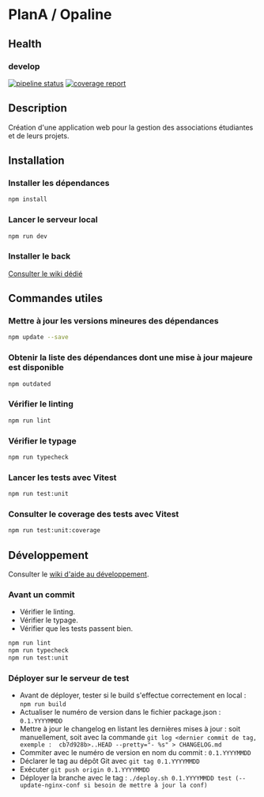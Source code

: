 # PlanA / Opaline

## Health

### develop

[![pipeline status](https://git.unistra.fr/di/plan_a/front/badges/develop/pipeline.svg)](https://git.unistra.fr/di/plan_a/front/-/commits/develop/)
[![coverage report](https://git.unistra.fr/di/plan_a/front/badges/develop/coverage.svg)](https://git.unistra.fr/di/plan_a/front/-/commits/develop/)

## Description

Création d'une application web pour la gestion des associations étudiantes et de leurs projets.

## Installation

### Installer les dépendances

```sh
npm install
```

### Lancer le serveur local

```sh
npm run dev
```

### Installer le back

[Consulter le wiki dédié](https://git.unistra.fr/di/plan_a/plana)

## Commandes utiles

### Mettre à jour les versions mineures des dépendances

```sh
npm update --save
```

### Obtenir la liste des dépendances dont une mise à jour majeure est disponible

```sh
npm outdated
```

### Vérifier le linting

```sh
npm run lint
```

### Vérifier le typage

```sh
npm run typecheck
```

### Lancer les tests avec Vitest

```sh
npm run test:unit
```

### Consulter le coverage des tests avec Vitest

```sh
npm run test:unit:coverage
```

## Développement

Consulter le [wiki d'aide au développement](https://git.unistra.fr/di/plan_a/front/-/wikis/home).

### Avant un commit

- Vérifier le linting.
- Vérifier le typage.
- Vérifier que les tests passent bien.

```sh
npm run lint
npm run typecheck
npm run test:unit
```

### Déployer sur le serveur de test

- Avant de déployer, tester si le build s'effectue correctement en local : `npm run build`
- Actualiser le numéro de version dans le fichier package.json : `0.1.YYYYMMDD`
- Mettre à jour le changelog en listant les dernières mises à jour :
  soit manuellement, soit avec la
  commande `git log <dernier commit de tag, exemple :  cb7d928b>..HEAD --pretty="- %s" > CHANGELOG.md`
- Commiter avec le numéro de version en nom du commit : `0.1.YYYYMMDD`
- Déclarer le tag au dépôt Git avec `git tag 0.1.YYYYMMDD`
- Exécuter `git push origin 0.1.YYYYMMDD`
- Déployer la branche avec le
  tag : `./deploy.sh 0.1.YYYYMMDD test (--update-nginx-conf si besoin de mettre à jour la conf)`
